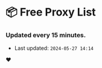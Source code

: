 # :package: Free Proxy List
### Updated every 15 minutes.

- Last updated: `2024-05-27 14:14`

:heart:

